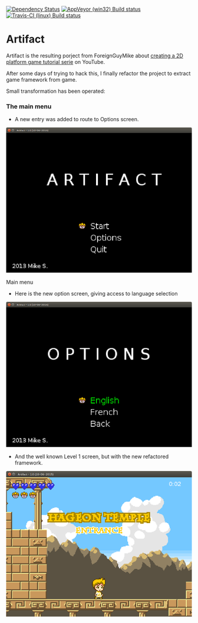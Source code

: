 [![Dependency Status](https://www.versioneye.com/user/projects/570ee09afcd19a00415b12bc/badge.svg?style=flat)](https://www.versioneye.com/user/projects/570ee09afcd19a00415b12bc)
[![AppVeyor (win32) Build status](https://ci.appveyor.com/api/projects/status/2xid3rsoeqtoacra?svg=true)](https://ci.appveyor.com/project/SnapGames/platform2D "AppVeyor (win32) Build status")
[![Travis-CI (linux) Build status](https://travis-ci.org/SnapGames/artifact.svg?branch=master)](https://travis-ci.org/SnapGames/artifact/requests "Travis-CI (linux) Build Status")

Artifact
======

Artifact is the resulting porject from ForeignGuyMike about [creating a 2D platform game tutorial serie](https://www.youtube.com/playlist?list=PL-2t7SM0vDfcIedoMIghzzgQqZq45jYGv) on YouTube.

After some days of trying to hack this, I finally refactor the project to extract game framework from game. 

Small transformation has been operated:

### The main menu

* A new entry was added to route to Options screen.

![Main menu](docs/artifact-menu.png "Main menu")

Main menu

* Here is the new option screen, giving access to language selection

![Options menu](docs/artifact-options.png "Options menu")

* And the well known Level 1 screen, but with the new refactored framework. 

![Level 1](docs/artifact-level1.png "Level 1")

